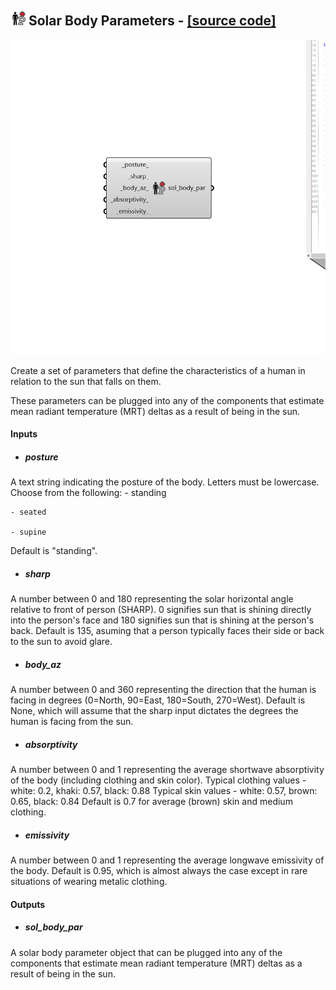 ## ![](../../images/icons/Solar_Body_Parameters.png) Solar Body Parameters - [[source code]](https://github.com/ladybug-tools/ladybug-grasshopper/blob/master/ladybug_grasshopper/src//LB%20Solar%20Body%20Parameters.py)

![](../../images/components/Solar_Body_Parameters.png)

Create a set of parameters that define the characteristics of a human
 in relation to the sun that falls on them.
 

These parameters can be plugged into any of the components that estimate
 mean radiant temperature (MRT) deltas as a result of being in the sun.
 



#### Inputs
* ##### posture 
A text string indicating the posture of the body. Letters must
 be lowercase.  Choose from the following:
     - standing

    - seated

    - supine

Default is "standing". 
* ##### sharp 
A number between 0 and 180 representing the solar horizontal
 angle relative to front of person (SHARP). 0 signifies sun that is
 shining directly into the person's face and 180 signifies sun that
 is shining at the person's back. Default is 135, asuming that a person
 typically faces their side or back to the sun to avoid glare. 
* ##### body_az 
A number between 0 and 360 representing the direction that
 the human is facing in degrees (0=North, 90=East, 180=South, 270=West).
 Default is None, which will assume that the sharp input dictates the
 degrees the human is facing from the sun. 
* ##### absorptivity 
A number between 0 and 1 representing the average
 shortwave absorptivity of the body (including clothing and skin color).
 Typical clothing values - white: 0.2, khaki: 0.57, black: 0.88
 Typical skin values - white: 0.57, brown: 0.65, black: 0.84
 Default is 0.7 for average (brown) skin and medium clothing. 
* ##### emissivity 
A number between 0 and 1 representing the average
 longwave emissivity of the body.  Default is 0.95, which is almost
 always the case except in rare situations of wearing metalic clothing. 

#### Outputs
* ##### sol_body_par
A solar body parameter object that can be plugged into
 any of the components that estimate mean radiant temperature (MRT)
 deltas as a result of being in the sun.